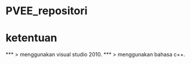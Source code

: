 # PVEE_repositori


# ketentuan
*** > menggunakan visual studio 2010.
*** > menggunakan bahasa c++.


